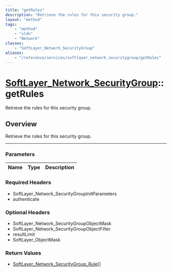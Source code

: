```yaml
---
title: "getRules"
description: "Retrieve the rules for this security group."
layout: "method"
tags:
    - "method"
    - "sldn"
    - "Network"
classes:
    - "SoftLayer_Network_SecurityGroup"
aliases:
    - "/reference/services/softlayer_network_securitygroup/getRules"
---
```

# [SoftLayer_Network_SecurityGroup](/reference/services/SoftLayer_Network_SecurityGroup)::getRules

Retrieve the rules for this security group.


## Overview 
Retrieve the rules for this security group.

-----

### Parameters 
|Name | Type | Description |
| --- | --- | --- |


### Required Headers
* SoftLayer_Network_SecurityGroupInitParameters
* authenticate


### Optional Headers
* SoftLayer_Network_SecurityGroupObjectMask
* SoftLayer_Network_SecurityGroupObjectFilter
* resultLimit
* SoftLayer_ObjectMask

### Return Values
* <a href='/reference/datatypes/SoftLayer_Network_SecurityGroup_Rule'>SoftLayer_Network_SecurityGroup_Rule[] </a>




